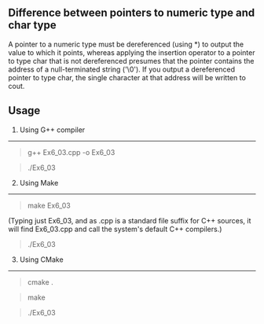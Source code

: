 Difference between pointers to numeric type and char type 
------------------------------------------------------

A pointer to a numeric type must be dereferenced (using *) to output the value to which it points, whereas applying the insertion operator to a pointer to type char that is not dereferenced presumes that the pointer contains the address
of a null-terminated string ('\0'). If you output a dereferenced pointer to type char, the single character at that
address will be written to cout. 

Usage
-----

1. Using G++ compiler
------------------

> g++ Ex6_03.cpp -o Ex6_03

> ./Ex6_03

2. Using Make
--------------

> make Ex6_03

(Typing just Ex6_03, and as .cpp is a standard file suffix for C++ sources, it will find Ex6_03.cpp and call the system's default C++ compilers.)

> ./Ex6_03

3. Using CMake
---------------

> cmake .

> make

> ./Ex6_03
